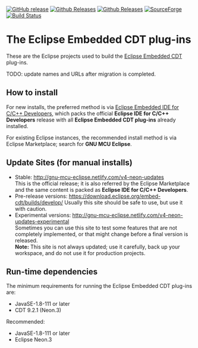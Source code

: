 [![GitHub release](https://img.shields.io/github/release/eclipse-embed-cdt/eclipse-plugins.svg)](https://github.com/eclipse-embed-cdt/eclipse-plugins/releases/latest) 
[![Github Releases](https://img.shields.io/github/downloads/eclipse-embed-cdt/eclipse-plugins/latest/total.svg)](https://github.com/eclipse-embed-cdt/eclipse-plugins/releases/latest) 
[![Github Releases](https://img.shields.io/github/downloads/eclipse-embed-cdt/eclipse-plugins/total.svg)](https://github.com/eclipse-embed-cdt/eclipse-plugins/releases/latest) 
[![SourceForge](https://img.shields.io/sourceforge/dt/gnuarmeclipse.svg?label=SF%20downloads)](https://sourceforge.net/projects/gnuarmeclipse/files/) 
[![Build Status](https://img.shields.io/jenkins/build?jobUrl=https%3A%2F%2Fci.eclipse.org%2Fembed-cdt%2Fjob%2Fbuild%2F)](https://ci.eclipse.org/embed-cdt/job/builds/job/develop/) 

# The Eclipse Embedded CDT plug-ins

These are the Eclipse projects used to build the 
[Eclipse Embedded CDT](http://gnu-mcu-eclipse.github.io) plug-ins.

TODO: update names and URLs after migration is completed.

## How to install

For new installs, the preferred method is via 
[Eclipse Embedded IDE for C/C++ Developers](https://github.com/gnu-mcu-eclipse/org.eclipse.epp.packages/releases),
which packs the official **Eclipse IDE for C/C++ Developers** release with 
all **Eclipse Embedded CDT plug-ins** already installed. 

For existing Eclipse instances, the recommended install method is via 
Eclipse Marketplace; search for **GNU MCU Eclipse**.

## Update Sites (for manual installs)

 * Stable: http://gnu-mcu-eclipse.netlify.com/v4-neon-updates  
    This is the official release; it is also referred by the Eclipse 
    Marketplace and the same content is packed as **Eclipse IDE for C/C++ Developers**.
 * Pre-release versions: https://download.eclipse.org/embed-cdt/builds/develop/
    Usually this site should be safe to use, but use it with caution.
 * Experimental versions: http://gnu-mcu-eclipse.netlify.com/v4-neon-updates-experimental  
    Sometimes you can use this site to test some features that are not 
    completely implemented, or that might change before a final version is released.  
**Note:** This site is not always updated; use it carefully, back up your
workspace, and do not use it for production projects.

## Run-time dependencies

The minimum requirements for running the Eclipse Embedded CDT plug-ins are:

* JavaSE-1.8-111 or later
* CDT 9.2.1 (Neon.3)

Recommended:

* JavaSE-1.8-111 or later
* Eclipse Neon.3

